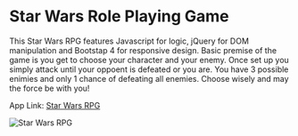 # Star Wars Role Playing Game
This Star Wars RPG features Javascript for logic, jQuery for DOM manipulation and Bootstap 4 for responsive design.  Basic premise of the game is you get to choose your character and your enemy. Once set up you simply attack until your oppoent is defeated or you are. You have 3 possible enimies and only 1 chance of defeating all enemies. Choose wisely and may the force be with you!

App Link: <a href="https://acbrent25.github.io/StarWars-RPG/" target="_blank">Star Wars RPG</a>

<img src="https://github.com/acbrent25/StarWars-RPG/blob/master/star%20wars%20rpg.gif?raw=true" alt="Star Wars RPG">

